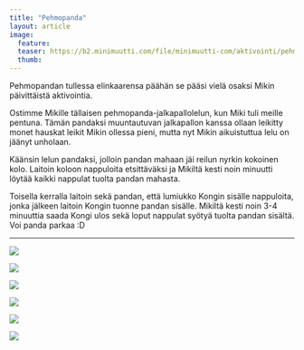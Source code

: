 ```yaml
---
title: "Pehmopanda"
layout: article
image:
  feature:
  teaser: https://b2.minimuutti.com/file/minimuutti-com/aktivointi/pehmopanda/DSC49366-245px.jpg
  thumb:
---
```


Pehmopandan tullessa elinkaarensa päähän se pääsi vielä osaksi Mikin päivittäistä aktivointia.

Ostimme Mikille tällaisen pehmopanda-jalkapallolelun, kun Miki tuli meille pentuna. Tämän pandaksi muuntautuvan jalkapallon kanssa ollaan leikitty monet hauskat leikit Mikin ollessa pieni, mutta nyt Mikin aikuistuttua lelu on jäänyt unholaan.

Käänsin lelun pandaksi, jolloin pandan mahaan jäi reilun nyrkin kokoinen kolo. Laitoin koloon nappuloita etsittäväksi ja Mikiltä kesti noin minuutti löytää kaikki nappulat tuolta pandan mahasta.

Toisella kerralla laitoin sekä pandan, että lumiukko Kongin sisälle nappuloita, jonka jälkeen laitoin Kongin tuonne pandan sisälle. Mikiltä kesti noin 3-4 minuuttia saada Kongi ulos sekä loput nappulat syötyä tuolta pandan sisältä. Voi panda parkaa :D

---

[![](https://b2.minimuutti.com/file/minimuutti-com/aktivointi/pehmopanda/DSC49366-800px.jpg)](https://dl.dropboxusercontent.com/sh/ea1wtnz7z734o12/AAAN6UzWzpqvobVBlLkAI_rxa/aktivointi/pehmopanda/DSC49366.jpg)

[![](https://b2.minimuutti.com/file/minimuutti-com/aktivointi/pehmopanda/DSC49402-800px.jpg)](https://dl.dropboxusercontent.com/sh/ea1wtnz7z734o12/AABV0SNLLeLaPvhc8YhMNGdga/aktivointi/pehmopanda/DSC49402.jpg)

[![](https://b2.minimuutti.com/file/minimuutti-com/aktivointi/pehmopanda/DSC49437-800px.jpg)](https://dl.dropboxusercontent.com/sh/ea1wtnz7z734o12/AAAYnjCCBcR22lA1_wQaApQSa/aktivointi/pehmopanda/DSC49437.jpg)

[![](https://b2.minimuutti.com/file/minimuutti-com/aktivointi/pehmopanda/DSC49513-800px.jpg)](https://dl.dropboxusercontent.com/sh/ea1wtnz7z734o12/AAC6vLxXtVdUgrNlmx5QNmfJa/aktivointi/pehmopanda/DSC49513.jpg)

[![](https://b2.minimuutti.com/file/minimuutti-com/aktivointi/pehmopanda/DSC49564-800px.jpg)](https://dl.dropboxusercontent.com/sh/ea1wtnz7z734o12/AACgijvQvSvLnDgA2UQ-RYYoa/aktivointi/pehmopanda/DSC49564.jpg)

[![](https://b2.minimuutti.com/file/minimuutti-com/aktivointi/pehmopanda/DSC49573-800px.jpg)](https://dl.dropboxusercontent.com/sh/ea1wtnz7z734o12/AAA9-kugipwVWDaLz7-PUrq7a/aktivointi/pehmopanda/DSC49573.jpg)

